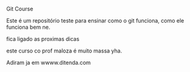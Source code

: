 Git Course

Este é um repositório teste para ensinar como o git funciona, como ele funciona bem ne.





fica ligado as proximas dicas



este curso co  prof maloza é muito massa yha.

Adiram ja em wwww.ditenda.com